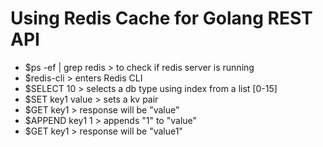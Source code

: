 #  Using Redis Cache for Golang REST API

- $ps -ef | grep redis  > to check if redis server is running
- $redis-cli > enters Redis CLI
- $SELECT 10 > selects a db type using index from a list [0-15]
- $SET key1 value > sets a kv pair
- $GET key1 > response will be "value"
- $APPEND key1 1 > appends "1" to "value"
- $GET key1 > response will be "value1"

